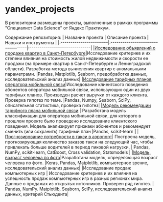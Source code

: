 # yandex_projects
В репозитории размещены проекты, выполненные в рамках программы "Специалист Data Science" от Яндекс Практикум. 

Содержание репозитория:
|     Название проекта    |          Описание проекта          |   Навыки и инструменты  |
|:------------------------|:-----------------------------------|:-------------------------------|
|[Исследование объявлений о продаже квартир в Санкт-Петербурге](https://github.com/AnnaTarassyuk/yandex_projects/tree/main/appartments_spb)|Исследование критериев и их степени влияния на стоимость жилой недвижимости и скорости ее продажи (на примере квартир в Санкт-Петербурге и Ленинградской области). Разработка метода вычисления квартир с аномальными параметрами. |Pandas, Matplotlib, Seaborn, предобработка данных, исследовательский анализ данных|
|[Исследование тарифных планов оператора мобильной связи](https://github.com/AnnaTarassyuk/yandex_projects/tree/main/mobile-tariffs)|Исследование клиентского поведения абонентов оператора мобильной связи, использующих один из двух тарифных планов. Произведен расчет выручки от каждого клиента. Проверка гипотез по теме. |Pandas, Numpy, Seaborn, SciPy, описательная статистика, проверка гипотез|
|[Модель рекомендации тарифного плана мобильной связи](https://github.com/AnnaTarassyuk/yandex_projects/blob/main/ML-mobile-tariffs/ML-mobile-tariffs.ipynb) | Разработана модель классификации для оператора мобильной связи, для которого в прошлом проекте было проведено исследование клиентского поведения. Модель анализирует признаки абонентов и рекомендует сменить (или сохранить) тарифный план |Pandas, scikit-learn |
|[Прогнозирование потребности в такси в аэропорт](https://github.com/AnnaTarassyuk/yandex_projects/tree/main/ML-taxi-prediction)| Построена модель, прогнозирующая количество заказов такси на следующий час, чтобы привлекать больше водителей в период пиковой нагрузки. | Pandas, NumPy, scikit-learn, CatBoost, Cross validation, Statsmodels |
|[Модель, возраст человека по фото](https://github.com/AnnaTarassyuk/yandex_projects/tree/main/NN_age_for_foto)|Разработана модель, определяющая возраст человека по фото. |Keras, Pandas, Matplotlib, компьютерное зрение, исследовательский анализ данных|
|Исследование продаж компьютерных игр | Исследование критериев и их влияния на успешность продаж компьютерных игр в разных регионах мира. Данные о продажах из открытых источников. Проверен ряд гипотез. | Pandas, NumPy. Matplotlib, Seaborn, SciPy, исследовательский анализ данных, критерий Стьюдента|
